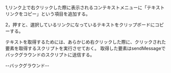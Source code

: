 1,リンク上で右クリックした際に表示されるコンテキストメニューに「テキストリンクをコピー」という項目を追加する。

2，押すと、選択しているリンクになっているテキストをクリップボードにコピーする。

テキストを取得するためには、あらかじめ右クリックした際に、クリックされた要素を取得するスクリプトを実行させておく。
取得した要素はsendMessageでバックグラウンドのスクリプトに送信する。

--バックグラウンド--
